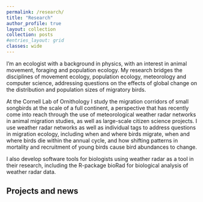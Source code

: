 ```yaml
---
permalink: /research/
title: "Research"
author_profile: true
layout: collection
collection: posts
#entries_layout: grid
classes: wide
---
```


I’m an ecologist with a background in physics, with an interest in animal movement, foraging and population ecology. My research bridges the disciplines of movement ecology, population ecology, meteorology and computer science, addressing questions on the effects of global change on the distribution and population sizes of  migratory birds.

At the Cornell Lab of Ornithology I study the migration corridors of small songbirds at the scale of a full continent, a perspective that has recently come into reach through the use of meteorological weather radar networks in animal migration studies, as well as large-scale citizen science projects. I use weather radar networks as well as individual tags to address questions in migration ecology, including when and where birds migrate, when and where birds die within the annual cycle, and how shifting patterns in mortality and recruitment of young birds cause bird abundances to change.

I also develop software tools for biologists using weather radar as a tool in their research, including the R-package bioRad for biological analysis of weather radar data.

## Projects and news
